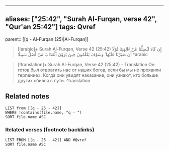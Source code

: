 
---
aliases: ["25:42", "Surah Al-Furqan, verse 42", "Qur'an 25:42"]
tags: Qvref
---

parent:: [[q - Al-Furqan (25)|Al-Furqan]]

> [!arabic]+ Surah Al-Furqan, Verse 42 (25:42)
> <span class="quran-arabic">إِن كَادَ لَيُضِلُّنَا عَنْ ءَالِهَتِنَا لَوْلَآ أَن صَبَرْنَا عَلَيْهَا ۚ وَسَوْفَ يَعْلَمُونَ حِينَ يَرَوْنَ ٱلْعَذَابَ مَنْ أَضَلُّ سَبِيلًا</span>
^arabic

> [!translation]+ Surah Al-Furqan, Verse 42 (25:42) - Translation
> Он готов был отвратить нас от наших богов, если бы мы не проявили терпение». Когда они увидят наказание, они узнают, кто больше других сбился с пути.
^translation



## Related notes
```dataview
LIST from [[q - 25 - 42]]
WHERE !contains(file.name, "q - ")
SORT file.name ASC
```

### Related verses (footnote backlinks)
```dataview
LIST FROM [[q - 25 - 42]] AND #Qvref
SORT file.name ASC
```


